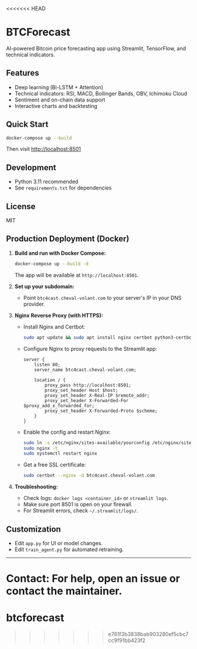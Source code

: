 <<<<<<< HEAD
# BTCForecast

AI-powered Bitcoin price forecasting app using Streamlit, TensorFlow, and technical indicators.

## Features
- Deep learning (Bi-LSTM + Attention)
- Technical indicators: RSI, MACD, Bollinger Bands, OBV, Ichimoku Cloud
- Sentiment and on-chain data support
- Interactive charts and backtesting

## Quick Start

```bash
docker-compose up --build
```

Then visit [http://localhost:8501](http://localhost:8501)

## Development

- Python 3.11 recommended
- See `requirements.txt` for dependencies

## License

MIT

## Production Deployment (Docker)

1. **Build and run with Docker Compose:**
   ```bash
   docker-compose up --build -d
   ```
   The app will be available at `http://localhost:8501`.

2. **Set up your subdomain:**
   - Point `btc4cast.cheval-volant.com` to your server's IP in your DNS provider.

3. **Nginx Reverse Proxy (with HTTPS):**
   - Install Nginx and Certbot:
     ```bash
     sudo apt update && sudo apt install nginx certbot python3-certbot-nginx
     ```
   - Configure Nginx to proxy requests to the Streamlit app:
     ```nginx
     server {
         listen 80;
         server_name btc4cast.cheval-volant.com;

         location / {
             proxy_pass http://localhost:8501;
             proxy_set_header Host $host;
             proxy_set_header X-Real-IP $remote_addr;
             proxy_set_header X-Forwarded-For $proxy_add_x_forwarded_for;
             proxy_set_header X-Forwarded-Proto $scheme;
         }
     }
     ```
   - Enable the config and restart Nginx:
     ```bash
     sudo ln -s /etc/nginx/sites-available/yourconfig /etc/nginx/sites-enabled/
     sudo nginx -t
     sudo systemctl restart nginx
     ```
   - Get a free SSL certificate:
     ```bash
     sudo certbot --nginx -d btc4cast.cheval-volant.com
     ```

4. **Troubleshooting:**
   - Check logs: `docker logs <container_id>` or `streamlit logs`.
   - Make sure port 8501 is open on your firewall.
   - For Streamlit errors, check `~/.streamlit/logs/`.

## Customization
- Edit `app.py` for UI or model changes.
- Edit `train_agent.py` for automated retraining.

---

**Contact:** For help, open an issue or contact the maintainer. 
=======
# btcforecast
>>>>>>> e761f3b3838bab903280ef5cbc7cc9f91bb423f2
